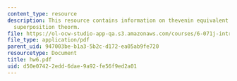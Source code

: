 ```yaml
---
content_type: resource
description: This resource contains information on thevenin equivalent circuits and
  superposition theorm.
file: https://ol-ocw-studio-app-qa.s3.amazonaws.com/courses/6-071j-introduction-to-electronics-signals-and-measurement-spring-2006/d50e07422edd6dae9a92fe56f9ed2a01_hw6.pdf
file_type: application/pdf
parent_uid: 947003be-b1a3-5b2c-d172-ea05ab9fe720
resourcetype: Document
title: hw6.pdf
uid: d50e0742-2edd-6dae-9a92-fe56f9ed2a01
---
```

